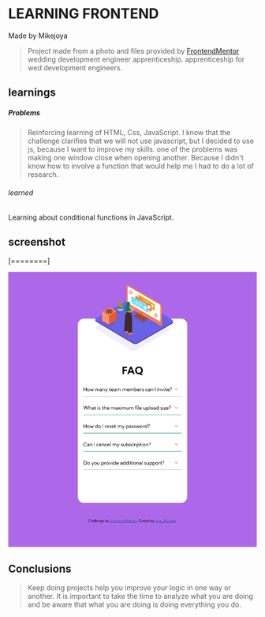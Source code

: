 # LEARNING FRONTEND

Made by Mikejoya
> Project made from a photo and files provided by [FrontendMentor](http://www.frontendmentor.io/ "FrontendMentor")
wedding development engineer apprenticeship. apprenticeship for wed development engineers.

## learnings

##### Problems

> Reinforcing learning of HTML, Css, JavaScript.
I know that the challenge clarifies that we will not use javascript, but I decided to use js, because I want to improve my skills. one of the problems was making one window close when opening another. Because I didn't know how to involve a function that would help me I had to do a lot of research.


###### learned
Learning about conditional functions in JavaScript.

## screenshot

[========]

![image text](./images/Screen%20Shot%202022-11-06%20at%2013.36.29.png)

## Conclusions

>Keep doing projects help you improve your logic in one way or another. It is important to take the time to analyze what you are doing and be aware that what you are doing is doing everything you do.
